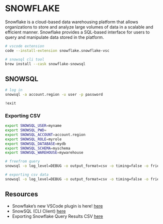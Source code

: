# SNOWFLAKE

Snowflake is a cloud-based data warehousing platform that allows organizations to store and analyze large volumes of data in a scalable and efficient manner. Snowflake provides a SQL-based interface for users to query and manipulate data stored in the platform.

```sh
# vscode extension
code --install-extension snowflake.snowflake-vsc

# snowsql cli tool
brew install --cask snowflake-snowsql
```

## SNOWSQL

```sh
# log in
snowsql -a account.region -u user -p password

!exit
```

### Exporting CSV

```sh
export SNOWSQL_USER=myname
export SNOWSQL_PWD=
export SNOWSQL_ACCOUNT=account.region
export SNOWSQL_ROLE=myrole
export SNOWSQL_DATABASE=mydb
export SNOWSQL_SCHEMA=myschema
export SNOWSQL_WAREHOUSE=mywarehouse

# freefrom query
snowsql -o log_level=DEBUG -o output_format=csv -o timing=false -o friendly=false -q "SELECT * FROM database.schema.table LIMIT 100"

# exporting csv data
snowsql -o log_level=DEBUG -o output_format=csv -o timing=false -o friendly=false -f ./queries/myquery.sql
```

## Resources

* Snowflake’s new VSCode plugin is here! [here](https://medium.com/snowflake/snowflakes-new-vscode-plugin-is-here-c1e4f3a55a01)  
* SnowSQL (CLI Client) [here](https://docs.snowflake.com/en/user-guide/snowsql)  
* Exporting Snowflake Query Results CSV [here](https://medium.com/akava/exporting-snowflake-query-results-abb013a2d29b)  
